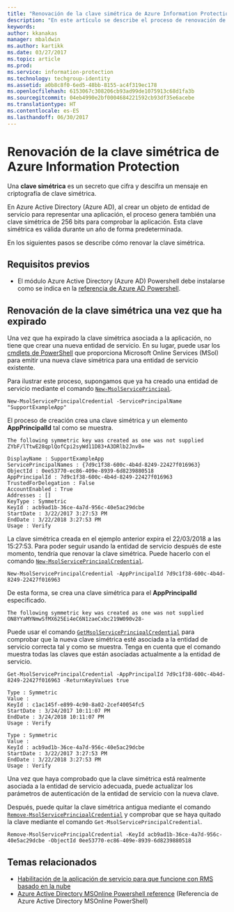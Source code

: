 ```yaml
---
title: "Renovación de la clave simétrica de Azure Information Protection"
description: "En este artículo se describe el proceso de renovación de una clave simétrica en Azure Information Protection."
keywords: 
author: kkanakas
manager: mbaldwin
ms.author: kartikk
ms.date: 03/27/2017
ms.topic: article
ms.prod: 
ms.service: information-protection
ms.technology: techgroup-identity
ms.assetid: a0b8c8f0-6ed5-48bb-8155-ac4f319ec178
ms.openlocfilehash: 6153067c308206cb93ad99de1075913c68d1fa3b
ms.sourcegitcommit: 04eb4990e2bf0004684221592cb93df35e6acebe
ms.translationtype: HT
ms.contentlocale: es-ES
ms.lasthandoff: 06/30/2017
---
```

# <a name="how-to-renew-the-symmetric-key-in-azure-information-protection"></a>Renovación de la clave simétrica de Azure Information Protection

Una **clave simétrica** es un secreto que cifra y descifra un mensaje en criptografía de clave simétrica.  

En Azure Active Directory (Azure AD), al crear un objeto de entidad de servicio para representar una aplicación, el proceso genera también una clave simétrica de 256 bits para comprobar la aplicación. Esta clave simétrica es válida durante un año de forma predeterminada. 

En los siguientes pasos se describe cómo renovar la clave simétrica. 

## <a name="prerequisites"></a>Requisitos previos

* El módulo Azure Active Directory (Azure AD) Powershell debe instalarse como se indica en la [referencia de Azure AD Powershell](https://docs.microsoft.com/powershell/msonline/).


## <a name="renewing-the-symmetric-key-after-expiry"></a>Renovación de la clave simétrica una vez que ha expirado

Una vez que ha expirado la clave simétrica asociada a la aplicación, no tiene que crear una nueva entidad de servicio. En su lugar, puede usar los [cmdlets de PowerShell](https://docs.microsoft.com/powershell/module/msonline) que proporciona Microsoft Online Services (MSol) para emitir una nueva clave simétrica para una entidad de servicio existente.

Para ilustrar este proceso, supongamos que ya ha creado una entidad de servicio mediante el comando [`New-MsolServicePrincipal`](https://docs.microsoft.com/powershell/msonline/v1/new-msolserviceprincipalcredential).

```
New-MsolServicePrincipalCredential -ServicePrincipalName "SupportExampleApp"
```

El proceso de creación crea una clave simétrica y un elemento **AppPrincipalId** tal como se muestra.

```
The following symmetric key was created as one was not supplied
ZYbF/lTtwE28qplQofCpi2syWd11D83+A3DRlb2Jnv8=

DisplayName : SupportExampleApp
ServicePrincipalNames : {7d9c1f38-600c-4b4d-8249-22427f016963}
ObjectId : 0ee53770-ec86-409e-8939-6d8239880518
AppPrincipalId : 7d9c1f38-600c-4b4d-8249-22427f016963
TrustedForDelegation : False
AccountEnabled : True
Addresses : []
KeyType : Symmetric
KeyId : acb9ad1b-36ce-4a7d-956c-40e5ac29dcbe
StartDate : 3/22/2017 3:27:53 PM
EndDate : 3/22/2018 3:27:53 PM
Usage : Verify
```

La clave simétrica creada en el ejemplo anterior expira el 22/03/2018 a las 15:27:53. Para poder seguir usando la entidad de servicio después de este momento, tendría que renovar la clave simétrica. Puede hacerlo con el comando [`New-MsolServicePrincipalCredential`](https://docs.microsoft.com/powershell/msonline/v1/new-msolserviceprincipalcredential). 

```
New-MsolServicePrincipalCredential -AppPrincipalId 7d9c1f38-600c-4b4d-8249-22427f016963
```

De esta forma, se crea una clave simétrica para el **AppPrincipalId** especificado.

```
The following symmetric key was created as one was not supplied ON8YYaMYNmwSfMX625Ei4eC6N1zaeCxbc219W090v28-
```
Puede usar el comando [`GetMsolServicePrincipalCredential`](https://docs.microsoft.com/powershell/msonline/v1/get-msolserviceprincipalcredential) para comprobar que la nueva clave simétrica esté asociada a la entidad de servicio correcta tal y como se muestra. Tenga en cuenta que el comando muestra todas las claves que están asociadas actualmente a la entidad de servicio.

```
Get-MsolServicePrincipalCredential -AppPrincipalId 7d9c1f38-600c-4b4d-8249-22427f016963 -ReturnKeyValues true

Type : Symmetric
Value :
KeyId : c1ac145f-e899-4c90-8a02-2cef40054fc5
StartDate : 3/24/2017 10:11:07 PM
EndDate : 3/24/2018 10:11:07 PM
Usage : Verify

Type : Symmetric
Value :
KeyId : acb9ad1b-36ce-4a7d-956c-40e5ac29dcbe
StartDate : 3/22/2017 3:27:53 PM
EndDate : 3/22/2018 3:27:53 PM
Usage : Verify
```

Una vez que haya comprobado que la clave simétrica está realmente asociada a la entidad de servicio adecuada, puede actualizar los parámetros de autenticación de la entidad de servicio con la nueva clave. 

Después, puede quitar la clave simétrica antigua mediante el comando [`Remove-MsolServicePrincipalCredential`](https://docs.microsoft.com/powershell/msonline/v1/remove-msolserviceprincipalcredential) y comprobar que se haya quitado la clave mediante el comando `Get-MsolServicePrincipalCredential`.

```
Remove-MsolServicePrincipalCredential -KeyId acb9ad1b-36ce-4a7d-956c-40e5ac29dcbe -ObjectId 0ee53770-ec86-409e-8939-6d8239880518
```

## <a name="related-topics"></a>Temas relacionados

* [Habilitación de la aplicación de servicio para que funcione con RMS basado en la nube](how-to-use-file-api-with-aadrm-cloud.md)
* [Azure Active Directory MSOnline Powershell reference](https://docs.microsoft.com/powershell/msonline/) (Referencia de Azure Active Directory MSOnline PowerShell)
